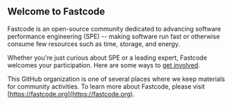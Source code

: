 ## Welcome to Fastcode

Fastcode is an open-source community dedicated to advancing software performance engineering (SPE) -- making software run fast or otherwise consume few resources such as time, storage, and energy.

Whether you're just curious about SPE or a leading expert, Fastcode welcomes your participation. Here are some ways to [get involved](https://fastcode.org/get-involved/).

This GitHub organization is one of several places where we keep materials for community activities. To learn more about Fastcode, please visit [https://fastcode.org](https://fastcode.org). 

<!--

**Here are some ideas to get you started:**

🙋‍♀️ A short introduction - what is your organization all about?
🌈 Contribution guidelines - how can the community get involved?
👩‍💻 Useful resources - where can the community find your docs? Is there anything else the community should know?
🍿 Fun facts - what does your team eat for breakfast?
🧙 Remember, you can do mighty things with the power of [Markdown](https://docs.github.com/github/writing-on-github/getting-started-with-writing-and-formatting-on-github/basic-writing-and-formatting-syntax)
-->
